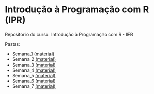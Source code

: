 # Introdução à Programação com R (IPR)
Repositorio do curso: Introdução à Programaçao com R - IFB

Pastas:
* Semana_1 [(material)](https://github.com/pcbrom/IPR/tree/master/Semana_1)
* Semana_2 [(material)](https://github.com/pcbrom/IPR/tree/master/Semana_2)
* Semana_3 [(material)](https://github.com/pcbrom/IPR/tree/master/Semana_3)
* Semana_4 [(material)](https://github.com/pcbrom/IPR/tree/master/Semana_4)
* Semana_5 [(material)](https://github.com/pcbrom/IPR/tree/master/Semana_5)
* Semana_6 [(material)](https://github.com/pcbrom/IPR/tree/master/Semana_6)
* Semana_7 [(material)](https://github.com/pcbrom/IPR/tree/master/Semana_7)
